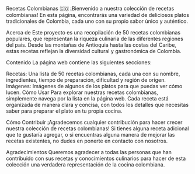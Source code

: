 Recetas Colombianas 🇨🇴
¡Bienvenido a nuestra colección de recetas colombianas! En esta página, encontrarás una variedad de deliciosos platos tradicionales de Colombia, cada uno con su propio sabor único y auténtico.

Acerca de
Este proyecto es una recopilación de 50 recetas colombianas populares, que representan la riqueza culinaria de las diferentes regiones del país. Desde las montañas de Antioquia hasta las costas del Caribe, estas recetas reflejan la diversidad cultural y gastronómica de Colombia.

Contenido
La página web contiene las siguientes secciones:

Recetas: Una lista de 50 recetas colombianas, cada una con su nombre, ingredientes, tiempo de preparación, dificultad y región de origen.
Imágenes: Imágenes de algunos de los platos para que puedas ver cómo lucen.
Cómo Usar
Para explorar nuestras recetas colombianas, simplemente navega por la lista en la página web. Cada receta está organizada de manera clara y concisa, con todos los detalles que necesitas saber para preparar el plato en tu propia cocina.

Cómo Contribuir
¡Agradecemos cualquier contribución para hacer crecer nuestra colección de recetas colombianas! Si tienes alguna receta adicional que te gustaría agregar, o si encuentras alguna manera de mejorar las recetas existentes, no dudes en ponerte en contacto con nosotros.

Agradecimientos
Queremos agradecer a todas las personas que han contribuido con sus recetas y conocimientos culinarios para hacer de esta colección una verdadera representación de la cocina colombiana.
